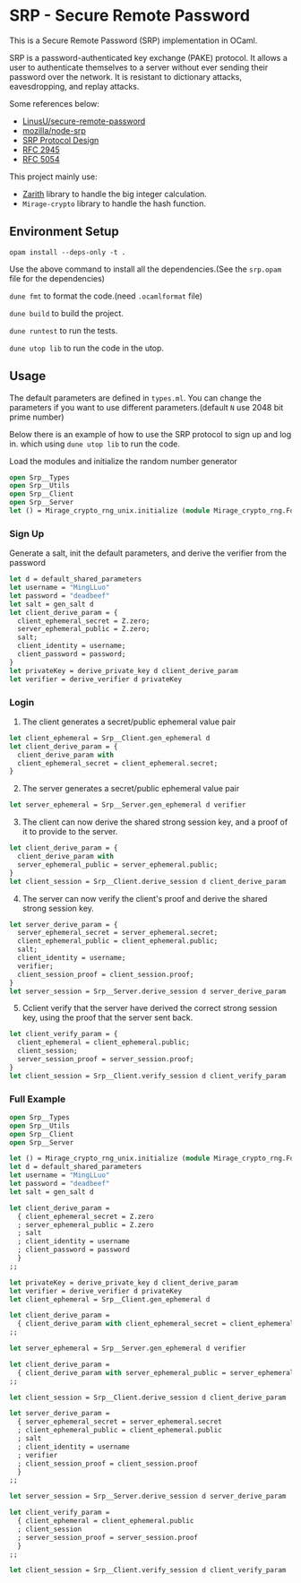 # SRP - Secure Remote Password
This is a Secure Remote Password (SRP) implementation in OCaml. 

SRP is a password-authenticated key exchange (PAKE) protocol. It allows a user to authenticate themselves to a server without ever sending their password over the network. It is resistant to dictionary attacks, eavesdropping, and replay attacks.

Some references below:
- [LinusU/secure-remote-password](https://github.com/LinusU/secure-remote-password)
- [mozilla/node-srp](https://github.com/mozilla/node-srp)
- [SRP Protocol Design](http://srp.stanford.edu/design.html)
- [RFC 2945](https://tools.ietf.org/html/rfc2945)
- [RFC 5054](https://tools.ietf.org/html/rfc5054)

This project mainly use:
- [Zarith](https://github.com/ocaml/Zarith) library to handle the big integer calculation.
- `Mirage-crypto` library to handle the hash function.

## Environment Setup
`opam install --deps-only -t .`

Use the above command to install all the dependencies.(See the `srp.opam` file for the dependencies)

`dune fmt` to format the code.(need `.ocamlformat` file)

`dune build` to build the project.

`dune runtest` to run the tests.

`dune utop lib` to run the code in the utop.

## Usage
The default parameters are defined in `types.ml`. You can change the parameters if you want to use different parameters.(default `N` use 2048 bit prime number)

Below there is an example of how to use the SRP protocol to sign up and log in. which using `dune utop lib` to run the code.

Load the modules and initialize the random number generator
```ocaml
open Srp__Types
open Srp__Utils
open Srp__Client
open Srp__Server
let () = Mirage_crypto_rng_unix.initialize (module Mirage_crypto_rng.Fortuna)
```

### Sign Up
Generate a salt, init the default parameters, and derive the verifier from the password
```ocaml
let d = default_shared_parameters
let username = "MingLLuo"
let password = "deadbeef"
let salt = gen_salt d
let client_derive_param = {
  client_ephemeral_secret = Z.zero;
  server_ephemeral_public = Z.zero;
  salt;
  client_identity = username;
  client_password = password;
}
let privateKey = derive_private_key d client_derive_param
let verifier = derive_verifier d privateKey
```
### Login
1. The client generates a secret/public ephemeral value pair
```ocaml
let client_ephemeral = Srp__Client.gen_ephemeral d
let client_derive_param = {
  client_derive_param with
  client_ephemeral_secret = client_ephemeral.secret;
}
```

2. The server generates a secret/public ephemeral value pair
```ocaml
let server_ephemeral = Srp__Server.gen_ephemeral d verifier
```

3. The client can now derive the shared strong session key, and a proof of it to provide to the server.
```ocaml
let client_derive_param = {
  client_derive_param with
  server_ephemeral_public = server_ephemeral.public;
}
let client_session = Srp__Client.derive_session d client_derive_param
```

4. The server can now verify the client's proof and derive the shared strong session key.
```ocaml
let server_derive_param = {
  server_ephemeral_secret = server_ephemeral.secret;
  client_ephemeral_public = client_ephemeral.public;
  salt;
  client_identity = username;
  verifier;
  client_session_proof = client_session.proof;
}
let server_session = Srp__Server.derive_session d server_derive_param
```

5. Cclient verify that the server have derived the correct strong session key, using the proof that the server sent back. 
```ocaml
let client_verify_param = {
  client_ephemeral = client_ephemeral.public;
  client_session;
  server_session_proof = server_session.proof;
}
let client_session = Srp__Client.verify_session d client_verify_param
```

### Full Example
```ocaml
open Srp__Types
open Srp__Utils
open Srp__Client
open Srp__Server

let () = Mirage_crypto_rng_unix.initialize (module Mirage_crypto_rng.Fortuna)
let d = default_shared_parameters
let username = "MingLLuo"
let password = "deadbeef"
let salt = gen_salt d

let client_derive_param =
  { client_ephemeral_secret = Z.zero
  ; server_ephemeral_public = Z.zero
  ; salt
  ; client_identity = username
  ; client_password = password
  }
;;

let privateKey = derive_private_key d client_derive_param
let verifier = derive_verifier d privateKey
let client_ephemeral = Srp__Client.gen_ephemeral d

let client_derive_param =
  { client_derive_param with client_ephemeral_secret = client_ephemeral.secret }
;;

let server_ephemeral = Srp__Server.gen_ephemeral d verifier

let client_derive_param =
  { client_derive_param with server_ephemeral_public = server_ephemeral.public }
;;

let client_session = Srp__Client.derive_session d client_derive_param

let server_derive_param =
  { server_ephemeral_secret = server_ephemeral.secret
  ; client_ephemeral_public = client_ephemeral.public
  ; salt
  ; client_identity = username
  ; verifier
  ; client_session_proof = client_session.proof
  }
;;

let server_session = Srp__Server.derive_session d server_derive_param

let client_verify_param =
  { client_ephemeral = client_ephemeral.public
  ; client_session
  ; server_session_proof = server_session.proof
  }
;;

let client_session = Srp__Client.verify_session d client_verify_param

```